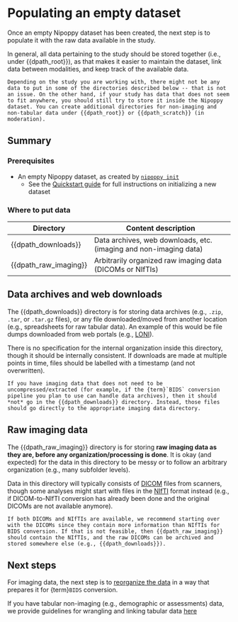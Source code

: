 # Populating an empty dataset

Once an empty Nipoppy dataset has been created, the next step is to populate it with the raw data available in the study.

In general, all data pertaining to the study should be stored together (i.e., under {{dpath_root}}), as that makes it easier to maintain the dataset, link data between modalities, and keep track of the available data.

```{note}
Depending on the study you are working with, there might not be any data to put in some of the directories described below -- that is not an issue. On the other hand, if your study has data that does not seem to fit anywhere, you should still try to store it inside the Nipoppy dataset. You can create additional directories for non-imaging and non-tabular data under {{dpath_root}} or {{dpath_scratch}} (in moderation).
```

## Summary

### Prerequisites
- An empty Nipoppy dataset, as created by [`nipoppy init`](../cli_reference/init.md)
    - See the [Quickstart guide](../quickstart.md) for full instructions on
    initializing a new dataset

### Where to put data
| Directory | Content description |
|---|---|
| {{dpath_downloads}} | Data archives, web downloads, etc. (imaging and non-imaging data) |
| {{dpath_raw_imaging}} | Arbitrarily organized raw imaging data (DICOMs or NIfTIs) |

## Data archives and web downloads

The {{dpath_downloads}} directory is for storing data archives (e.g., `.zip`, `.tar`, or `.tar.gz` files), or any file downloaded/moved from another location (e.g., spreadsheets for raw tabular data). An example of this would be file dumps downloaded from web portals (e.g., [LONI](https://ida.loni.usc.edu/login.jsp)).

There is no specification for the internal organization inside this directory, though it should be internally consistent. If downloads are made at multiple points in time, files should be labelled with a timestamp (and not overwritten).

```{caution}
If you have imaging data that does not need to be uncompressed/extracted (for example, if the {term}`BIDS` conversion pipeline you plan to use can handle data archives), then it should *not* go in the {{dpath_downloads}} directory. Instead, those files should go directly to the appropriate imaging data directory.
```

## Raw imaging data

The {{dpath_raw_imaging}} directory is for storing **raw imaging data as they are, before any organization/processing is done**. It is okay (and expected) for the data in this directory to be messy or to follow an arbitrary organization (e.g., many subfolder levels).

Data in this directory will typically consists of [DICOM](https://en.wikipedia.org/wiki/DICOM) files from scanners, though some analyses might start with files in the [NIfTI](https://en.wikipedia.org/wiki/Neuroimaging_Informatics_Technology_Initiative) format instead (e.g., if DICOM-to-NIfTI conversion has already been done and the original DICOMs are not available anymore).

```{attention}
If both DICOMs and NIfTIs are available, we recommend starting over with the DICOMs since they contain more information than NIfTIs for BIDS conversion. If that is not feasible, then {{dpath_raw_imaging}} should contain the NIfTIs, and the raw DICOMs can be archived and stored somewhere else (e.g., {{dpath_downloads}}).
```

## Next steps

For imaging data, the next step is to [reorganize the data](organization_imaging.md) in a way that prepares it for {term}`BIDS` conversion.

If you have tabular non-imaging (e.g., demographic or assessments) data, we provide guidelines for wrangling and linking tabular data [here](organization_tabular.md)
